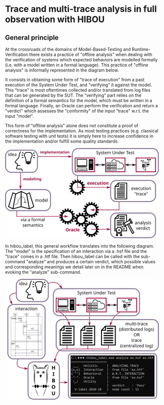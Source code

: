 
# Trace and multi-trace analysis in full observation with HIBOU


## General principle

At the crossroads of the domains of Model-Based-Testing and Runtime-Verification there exists a practice of "offline analysis" when dealing
with the verification of systems which expected behaviors are modelled formally (i.e. with a model written in a formal language).
This practice of "offline analysis" is informally represented in the diagram below.

It consists in obtaining some form of "trace of execution" from a past execution of the System Under Test, and "verifying" it against
the model. This "trace" is most oftentimes collected and/or translated from log files that can be generated by the SUT.
The "verifying" part relies on the definition of a formal semantics for the model, which must be written in a formal language.
Finally, an Oracle can perform the verification and return a "verdict" which assesses the "conformity" of the input "trace" w.r.t. the input "model".

This form of "offline analysis" alone does not constitute a proof of correctness for the implementation.
As most testing practices (e.g. classical software testing with unit tests)
it is simply here to increase confidence in the implementation and/or fulfill some quality standards.

<img src="./readme/images/4/mbt_offline_general.svg" alt="offline analysis general principle" width="1000">

In hibou_label, this general workflow translates into the following diagram.
The "model" is the specification of an interaction via a .hsf file and the "trace" comes in a .htf file.
Then hibou_label can be called with the sub-command "analyze" and produces a certain verdict,
which possible values and corresponding meanings we detail later on in the README when evoking the "analyze" sub-command.

<img src="./readme/images/4/mbt_offline_hibou_label.svg" alt="offline analysis with hibou_label" width="800">





